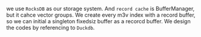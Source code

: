 we use `RocksDB` as our storage system. And `record cache` is BufferManager, but it cahce vector groups. We create every m3v index with a record buffer, so we can initial a singleton fixedsiz buffer as a recorcd buffer. We design the codes by referencing to `Duckdb`.